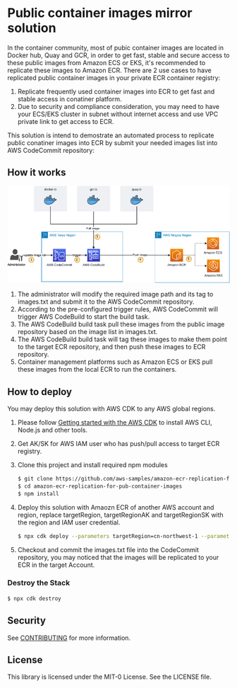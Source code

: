 # Public container images mirror solution

In the container community, most of pubic container images are located in Docker hub, Quay and GCR, in order to get fast, stable and secure access to these public images from Amazon ECS or EKS, it's recommended to replicate these images to Amazon ECR. There are 2 use cases to have replicated public container images in your private ECR container registry:
1. Replicate frequently used container images into ECR to get fast and stable access in conatiner platform.
2. Due to security and compliance consideration, you may need to have your ECS/EKS cluster in subnet without internet access and use VPC private link to get access to ECR.

This solution is intend to demostrate an automated process to replicate public conatiner images into ECR by submit your needed images list into AWS CodeCommit repository:

## How it works

![](./public-image-mirror.png)

1. The administrator will modify the required image path and its tag to images.txt and submit it to the AWS CodeCommit repository.
2. According to the pre-configured trigger rules, AWS CodeCommit will trigger AWS CodeBuild to start the build task.
3. The AWS CodeBuild build task pull these images from the public image repository based on the image list in images.txt.
4. The AWS CodeBuild build task will tag these images to make them point to the target ECR repository, and then push these images to ECR repository.
5. Container management platforms such as Amazon ECS or EKS pull these images from the local ECR to run the containers.


## How to deploy
You may deploy this solution with AWS CDK to any AWS global regions.

1. Please follow [Getting started with the AWS CDK](https://docs.aws.amazon.com/cdk/latest/guide/getting_started.html) to install AWS CLI, Node.js and other tools.

2. Get AK/SK for AWS IAM user who has push/pull access to target ECR registry.

3. Clone this project and install required npm modules

	```bash
	$ git clone https://github.com/aws-samples/amazon-ecr-replication-for-pub-container-images.git
	$ cd amazon-ecr-replication-for-pub-container-images
	$ npm install
	```

4. Deploy this solution with Amaozn ECR of another AWS account and region, replace targetRegion, targetRegionAK and targetRegionSK with the region and IAM user credential.

	```bash
	$ npx cdk deploy --parameters targetRegion=cn-northwest-1 --parameters targetRegionAK=AKABCD12345 --parameters targetRegionSK=SK12345
	
	```

5. Checkout and commit the images.txt file into the CodeCommit repository, you may noticed that the images will be replicated to your ECR in the target Account.

### Destroy the Stack

```bash
$ npx cdk destroy
```

## Security

See [CONTRIBUTING](CONTRIBUTING.md#security-issue-notifications) for more information.

## License

This library is licensed under the MIT-0 License. See the LICENSE file.
